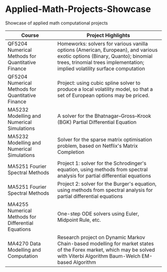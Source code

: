 # Applied-Math-Projects-Showcase
Showcase of applied math computational projects

| Course | Project Highlights |
| ----------- | ----------- |
| QF5204 Numerical Methods for Quantitative Finance | Homeworks: solvers for various vanilla options (American, European), and various exotic options (Binary, Quanto); binomial trees, trinomial trees implementation; implied volatility surface computation |
| QF5204 Numerical Methods for Quantitative Finance | Project: using cubic spline solver to produce a local volatility model, so that a set of European options may be priced. |
| MA5232 Modelling and Numerical Simulations | A solver for the Bhatnagar–Gross–Krook (BGK) Partial Differential Equation |
| MA5232 Modelling and Numerical Simulations | Solver for the sparse matrix optimisation problem, based on Netflix's Matrix Completion |
| MA5251 Fourier Spectral Methods | Project 1: solver for the Schrodinger's equation, using methods from spectral analysis for partial differential equations |
| MA5251 Fourier Spectral Methods | Project 2: solver for the Burger's equation, using methods from spectral analysis for partial differential equations |
| MA4255 Numerical Methods for Differential Equations | One-step ODE solvers using Euler, Midpoint Rule, etc. |
| MA4270 Data Modelling and Computation | Research project on Dynamic Markov Chain-based modelling for market states of the Forex market, which may be solved with Viterbi Algorithm Baum-Welch EM-based Algorithm |
